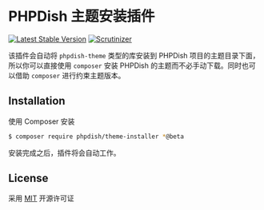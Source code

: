 # PHPDish 主题安装插件

[![Latest Stable Version](https://img.shields.io/packagist/v/phpdish/theme-installer.svg?style=flat-square&label=stable)](https://packagist.org/packages/phpdish/theme-installer)
[![Scrutinizer](https://img.shields.io/scrutinizer/g/phpdish/theme-installer.svg?style=flat-square)](https://scrutinizer-ci.com/g/phpdish/theme-installer/?branch=master)

该插件会自动将 `phpdish-theme` 类型的库安装到 PHPDish 项目的主题目录下面，所以你可以直接使用 `composer` 安装 PHPDish 的主题而不必手动下载。同时也可以借助 `composer` 进行约束主题版本。

## Installation

使用 Composer 安装

```bash
$ composer require phpdish/theme-installer *@beta
```

安装完成之后，插件将会自动工作。

## License
   
采用 [MIT](https://opensource.org/licenses/MIT) 开源许可证
